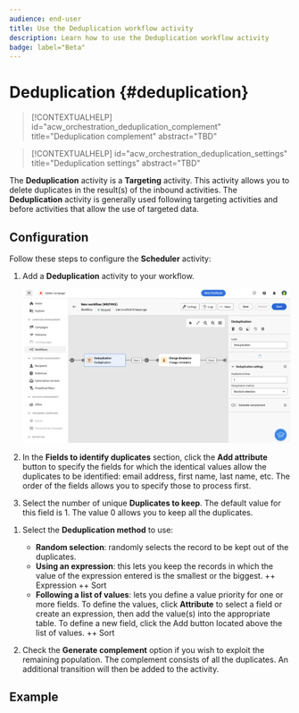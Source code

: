 ```yaml
---
audience: end-user
title: Use the Deduplication workflow activity
description: Learn how to use the Deduplication workflow activity
badge: label="Beta" 
---
```


# Deduplication {#deduplication}

<!--
>[!CONTEXTUALHELP]
>id="acw_orchestration_deduplication_fields"
>title="Fork activity"
>abstract="The Deduplication activity allows you to..."
-->

>[!CONTEXTUALHELP]
>id="acw_orchestration_deduplication_complement"
>title="Deduplication complement"
>abstract="TBD"

>[!CONTEXTUALHELP]
>id="acw_orchestration_deduplication_settings"
>title="Deduplication settings"
>abstract="TBD"

The **Deduplication** activity is a **Targeting** activity. This activity allows you to delete duplicates in the result(s) of the inbound activities. The **Deduplication** activity is generally used following targeting activities and before activities that allow the use of targeted data.

## Configuration

Follow these steps to configure the **Scheduler** activity:

1. Add a **Deduplication** activity to your workflow.

      ![](../assets/workflow-deduplication.png)

1. In the **Fields to identify duplicates** section, click the **Add attribute** button to specify the fields for which the identical values allow the duplicates to be identified: email address, first name, last name, etc. The order of the fields allows you to specify those to process first.

1. Select the number of unique **Duplicates to keep**. The default value for this field is 1. The value 0 allows you to keep all the duplicates.

<!--
    For example, if records A and B are considered duplicates of record Y, and a record C is considered as a duplicate of record Z:

    * If the value of the field is 1: only the Y and Z records are kept.
    * If the value of the field is 0: all the records are kept.
    * If the value of the field is 2: records C and Z are kept and two records from A, B, and Y are kept, by chance or depending on the deduplication method selected thereafter.

-->

1. Select the **Deduplication method** to use:

    * **Random selection**: randomly selects the record to be kept out of the duplicates.
    * **Using an expression**: this lets you keep the records in which the value of the expression entered is the smallest or the biggest. ++ Expression ++ Sort
    * **Following a list of values**: lets you define a value priority for one or more fields. To define the values, click **Attribute** to select a field or create an expression, then add the value(s) into the appropriate table. To define a new field, click the Add button located above the list of values. ++ Sort

1. Check the **Generate complement** option if you wish to exploit the remaining population. The complement consists of all the duplicates. An additional transition will then be added to the activity.

## Example

